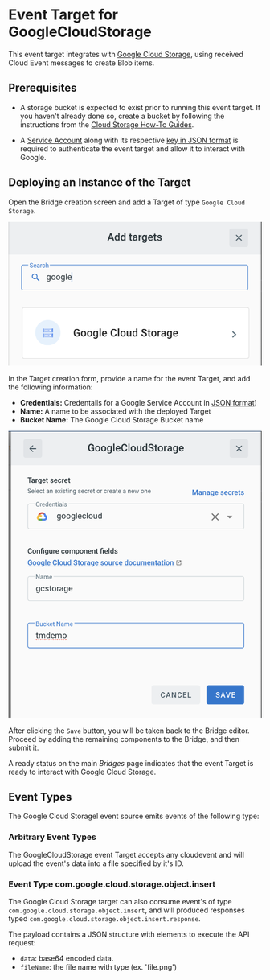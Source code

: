 # Event Target for GoogleCloudStorage 
This event target integrates with [Google Cloud Storage](https://www.google.com/search?q=google+cloud+storage&oq=google+cloud+storage&aqs=chrome..69i57j0i433l2j69i61l3j69i65l2.1878j1j7&sourceid=chrome&ie=UTF-8), using received Cloud Event messages to create Blob items.

## Prerequisites

* A storage bucket is expected to exist prior to running this event target. If you haven't already done so, create a bucket by following the instructions from the [Cloud Storage How-To Guides](https://cloud.google.com/storage/docs/how-to).

* A [Service Account](https://cloud.google.com/iam/docs/creating-managing-service-accounts)  along with its respective [key in JSON format](https://cloud.google.com/iam/docs/creating-managing-service-account-keys) is required to authenticate the event target and allow it to interact with Google.


## Deploying an Instance of the Target
Open the Bridge creation screen and add a Target of type `Google Cloud Storage`.

![Adding a Target](../images/googlecloudstorage-target/bridge1.png)

In the Target creation form, provide a name for the event Target, and add the following information:

* **Credentials:** Credentails for a Google Service Account in [JSON format](https://cloud.google.com/iam/docs/creating-managing-service-account-keys))
* **Name:** A name to be associated with the deployed Target
* **Bucket Name:** The Google Cloud Storage Bucket name

![config Target](../images/googlecloudstorage-target/bridge2.png)

After clicking the `Save` button, you will be taken back to the Bridge editor. Proceed by adding the remaining components to the Bridge, and then submit it.

A ready status on the main _Bridges_ page indicates that the event Target is ready to interact with Google Cloud Storage.

## Event Types
The Google Cloud Storagel event source emits events of the following type:

### Arbitrary Event Types

The GoogleCloudStorage event Target accepts any cloudevent and will upload the event's data into a file specified by it's ID. 

### Event Type com.google.cloud.storage.object.insert

The Google Cloud Storage target can also consume event's of type `com.google.cloud.storage.object.insert`, and will produced responses typed `com.google.cloud.storage.object.insert.response`. 

The payload contains a JSON structure with elements to execute the API request:

- `data`: base64 encoded data. 
- `fileName`: the file name with type (ex. 'file.png') 


[ce]: https://cloudevents.io/

[tm-secret]: ../guides/secrets.md